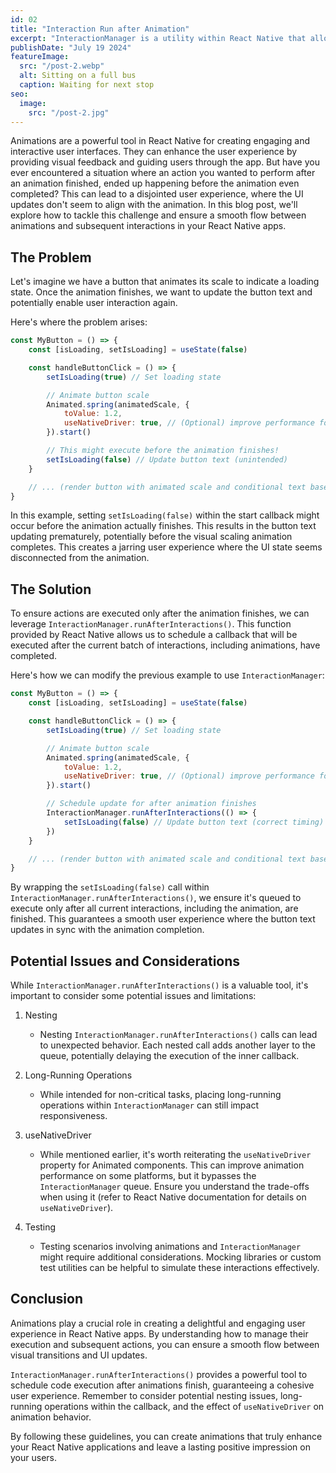 ```yaml
---
id: 02
title: "Interaction Run after Animation"
excerpt: "InteractionManager is a utility within React Native that allows long-running work to be scheduled after any interactions/animations have completed. This is particularly useful for ensuring smooth animations and interactions on the screen without being blocked by tasks that can wait."
publishDate: "July 19 2024"
featureImage:
  src: "/post-2.webp"
  alt: Sitting on a full bus
  caption: Waiting for next stop
seo:
  image:
    src: "/post-2.jpg"
---
```


Animations are a powerful tool in React Native for creating engaging and interactive user interfaces. They can enhance the user experience by providing visual feedback and guiding users through the app. But have you ever encountered a situation where an action you wanted to perform after an animation finished, ended up happening before the animation even completed? This can lead to a disjointed user experience, where the UI updates don't seem to align with the animation. In this blog post, we'll explore how to tackle this challenge and ensure a smooth flow between animations and subsequent interactions in your React Native apps.

## The Problem

Let's imagine we have a button that animates its scale to indicate a loading state. Once the animation finishes, we want to update the button text and potentially enable user interaction again.

Here's where the problem arises:

```javascript
const MyButton = () => {
	const [isLoading, setIsLoading] = useState(false)

	const handleButtonClick = () => {
		setIsLoading(true) // Set loading state

		// Animate button scale
		Animated.spring(animatedScale, {
			toValue: 1.2,
			useNativeDriver: true, // (Optional) improve performance for simple animations
		}).start()

		// This might execute before the animation finishes!
		setIsLoading(false) // Update button text (unintended)
	}

	// ... (render button with animated scale and conditional text based on isLoading)
}
```

In this example, setting `setIsLoading(false)` within the start callback might occur before the animation actually finishes. This results in the button text updating prematurely, potentially before the visual scaling animation completes. This creates a jarring user experience where the UI state seems disconnected from the animation.

## The Solution

To ensure actions are executed only after the animation finishes, we can leverage `InteractionManager.runAfterInteractions()`. This function provided by React Native allows us to schedule a callback that will be executed after the current batch of interactions, including animations, have completed.

Here's how we can modify the previous example to use `InteractionManager`:

```javascript
const MyButton = () => {
	const [isLoading, setIsLoading] = useState(false)

	const handleButtonClick = () => {
		setIsLoading(true) // Set loading state

		// Animate button scale
		Animated.spring(animatedScale, {
			toValue: 1.2,
			useNativeDriver: true, // (Optional) improve performance for simple animations
		}).start()

		// Schedule update for after animation finishes
		InteractionManager.runAfterInteractions(() => {
			setIsLoading(false) // Update button text (correct timing)
		})
	}

	// ... (render button with animated scale and conditional text based on isLoading)
}
```

By wrapping the `setIsLoading(false)` call within `InteractionManager.runAfterInteractions()`, we ensure it's queued to execute only after all current interactions, including the animation, are finished. This guarantees a smooth user experience where the button text updates in sync with the animation completion.

## Potential Issues and Considerations

While `InteractionManager.runAfterInteractions()` is a valuable tool, it's important to consider some potential issues and limitations:

1. Nesting

   - Nesting `InteractionManager.runAfterInteractions()` calls can lead to unexpected behavior. Each nested call adds another layer to the queue, potentially delaying the execution of the inner callback.

2. Long-Running Operations

   - While intended for non-critical tasks, placing long-running operations within `InteractionManager` can still impact responsiveness.

3. useNativeDriver

   - While mentioned earlier, it's worth reiterating the `useNativeDriver` property for Animated components. This can improve animation performance on some platforms, but it bypasses the `InteractionManager` queue. Ensure you understand the trade-offs when using it (refer to React Native documentation for details on `useNativeDriver`).

4. Testing

   - Testing scenarios involving animations and `InteractionManager` might require additional considerations. Mocking libraries or custom test utilities can be helpful to simulate these interactions effectively.

## Conclusion

Animations play a crucial role in creating a delightful and engaging user experience in React Native apps. By understanding how to manage their execution and subsequent actions, you can ensure a smooth flow between visual transitions and UI updates.

`InteractionManager.runAfterInteractions()` provides a powerful tool to schedule code execution after animations finish, guaranteeing a cohesive user experience. Remember to consider potential nesting issues, long-running operations within the callback, and the effect of `useNativeDriver` on animation behavior.

By following these guidelines, you can create animations that truly enhance your React Native applications and leave a lasting positive impression on your users.
